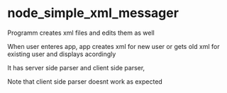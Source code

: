# node_simple_xml_messager
Programm creates xml files and edits them as well

When user enteres app, app creates xml for new user or gets old xml for existing user and displays acordingly


It has server side parser and client side parser,

Note that client side parser doesnt work as expected
